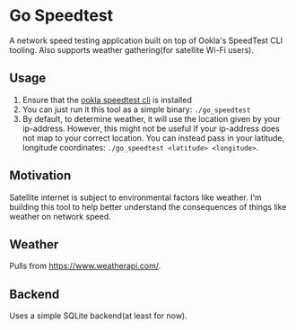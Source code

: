 # Go Speedtest

A network speed testing application built on top of Ookla's SpeedTest CLI tooling. Also supports weather gathering(for satellite Wi-Fi users).

## Usage

1) Ensure that the [ookla speedtest cli](https://www.speedtest.net/apps/cli) is installed
2) You can just run it this tool as a simple binary: `./go_speedtest`
3) By default, to determine weather, it will use the location given by your ip-address.
However, this might not be useful if your ip-address does not map to your correct location.
You can instead pass in your latitude, longitude coordinates: `./go_speedtest <latitude> <longitude>`.

## Motivation

Satellite internet is subject to environmental factors like weather.
I'm building this tool to help better understand the consequences of things like weather on network speed.

## Weather
Pulls from https://www.weatherapi.com/.

## Backend
Uses a simple SQLite backend(at least for now).